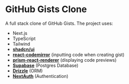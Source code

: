# GitHub Gists Clone

A full stack clone of GitHub Gists. The project uses:

- Next.js
- TypeScript
- Tailwind
- [**shadcn/ui**](https://ui.shadcn.com/)
- [**react-codemirror**](https://uiwjs.github.io/react-codemirror/) (inputting code when creating gist)
- [**prism-react-renderer**](https://github.com/FormidableLabs/prism-react-renderer) (displaying code previews)
- [**Supabase**](https://supabase.com/) (Postgres Database)
- [**Drizzle**](https://orm.drizzle.team/) (ORM)
- [**NextAuth**](https://next-auth.js.org/) (Authentication)
